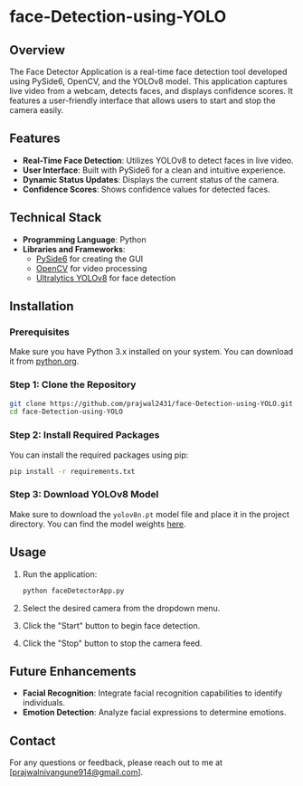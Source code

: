 # face-Detection-using-YOLO

## Overview

The Face Detector Application is a real-time face detection tool developed using PySide6, OpenCV, and the YOLOv8 model. This application captures live video from a webcam, detects faces, and displays confidence scores. It features a user-friendly interface that allows users to start and stop the camera easily.

## Features

- **Real-Time Face Detection**: Utilizes YOLOv8 to detect faces in live video.
- **User Interface**: Built with PySide6 for a clean and intuitive experience.
- **Dynamic Status Updates**: Displays the current status of the camera.
- **Confidence Scores**: Shows confidence values for detected faces.

## Technical Stack

- **Programming Language**: Python
- **Libraries and Frameworks**:
  - [PySide6](https://pypi.org/project/PySide6/) for creating the GUI
  - [OpenCV](https://opencv.org/) for video processing
  - [Ultralytics YOLOv8](https://github.com/ultralytics/yolov5) for face detection

## Installation

### Prerequisites

Make sure you have Python 3.x installed on your system. You can download it from [python.org](https://www.python.org/downloads/).

### Step 1: Clone the Repository

```bash
git clone https://github.com/prajwal2431/face-Detection-using-YOLO.git
cd face-Detection-using-YOLO
```

### Step 2: Install Required Packages

You can install the required packages using pip:

```bash
pip install -r requirements.txt
```

### Step 3: Download YOLOv8 Model

Make sure to download the `yolov8n.pt` model file and place it in the project directory. You can find the model weights [here](https://github.com/ultralytics/yolov5/releases).

## Usage

1. Run the application:

   ```bash
   python faceDetectorApp.py
   ```

2. Select the desired camera from the dropdown menu.
3. Click the "Start" button to begin face detection.
4. Click the "Stop" button to stop the camera feed.

## Future Enhancements

- **Facial Recognition**: Integrate facial recognition capabilities to identify individuals.
- **Emotion Detection**: Analyze facial expressions to determine emotions.


## Contact

For any questions or feedback, please reach out to me at [prajwalnivangune914@gmail.com].

